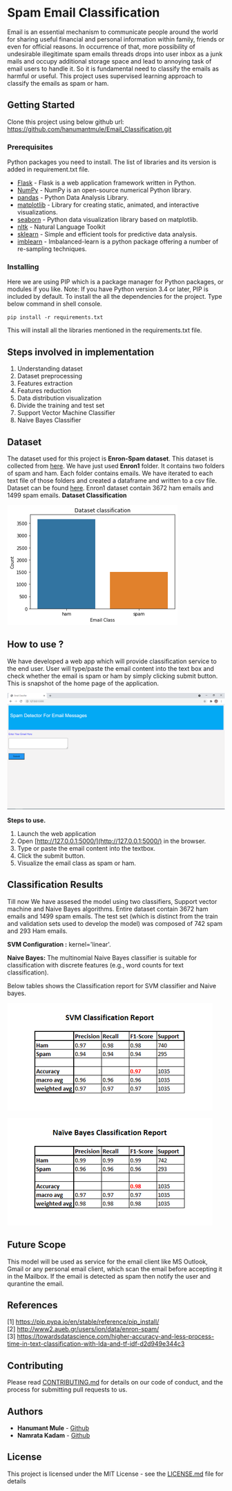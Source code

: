 # Spam Email Classification
Email is an essential mechanism to communicate people around the world for sharing useful financial and personal information within family, friends or even for official reasons. In occurrence of that, more possibility of undesirable illegitimate spam emails threads drops into user inbox as a junk mails and occupy additional storage space and lead to annoying task of email users to handle it. So it is fundamental need to classify the emails as harmful or useful. This project uses supervised learning approach to  classify the emails as spam or ham.

## Getting Started
Clone this project using below github url: https://github.com/hanumantmule/Email_Classification.git

### Prerequisites

Python packages you need to install. The list of libraries and its version is added in requirement.txt file. 

* [Flask](https://flask.palletsprojects.com/en/2.0.x/) - Flask is a web application framework written in Python.
* [NumPy](https://pypi.org/project/numpy/) - NumPy is an open-source numerical Python library.
* [pandas](https://pandas.pydata.org/) - Python Data Analysis Library.
* [matplotlib](https://matplotlib.org/) - Library for creating static, animated, and interactive visualizations.
* [seaborn](https://seaborn.pydata.org/) - Python data visualization library based on matplotlib.
* [nltk](https://www.nltk.org/) - Natural Language Toolkit 
* [sklearn](https://scikit-learn.org/) - Simple and efficient tools for predictive data analysis.
* [imblearn](https://pypi.org/project/imblearn/) - Imbalanced-learn is a python package offering a number of re-sampling techniques.

### Installing
Here we are using PIP which is a package manager for Python packages, or modules if you like. 
Note: If you have Python version 3.4 or later, PIP is included by default.
To install the all the dependencies for the project. Type below command in shell console. 
```
pip install -r requirements.txt
```
This will install all the libraries mentioned in the requirements.txt file.

## Steps involved in implementation
1. Understanding dataset
2. Dataset preprocessing
3. Features extraction
4. Features reduction
5. Data distribution visualization
6. Divide the training and test set
7. Support Vector Machine Classifier
8. Naive Bayes Classifier

## Dataset

The dataset used for this project is **Enron-Spam dataset**. This dataset is collected from [here](http://www2.aueb.gr/users/ion/data/enron-spam/). We have just used **Enron1** folder. It contains two folders of spam and ham. Each folder contains emails. We have iterated to each text file of those folders and created a dataframe and written to a csv file.
Dataset can be found [here](https://github.com/hanumantmule/Email_Classification/blob/main/spam_ham_dataset.csv).
Enron1 dataset contain 3672 ham emails and 1499 spam emails.
**Dataset Classification**

![Dataset bar plot](https://github.com/hanumantmule/Email_Classification/blob/main/Screenshots/dataset%20classification%20bar%20plot.png?raw=true)


## How to use ?

We have developed a web app which will provide classification service to the end user. User will type/paste the email content into the text box and check whether the email is spam or ham by simply clicking submit button.
This is snapshot of the home page of the application.

![Home Page](https://github.com/hanumantmule/Email_Classification/blob/main/Screenshots//web%20app/home_page.png?raw=true)

**Steps to use.**

1. Launch the web application
3. Open [http://127.0.0.1:5000/](http://127.0.0.1:5000/) in the browser.
4. Type or paste the email content into the textbox.
5. Click the submit button. 
6. Visualize the email class as spam or ham.

## Classification Results

Till now We have assesed the model using two classifiers, Support vector machine and Naive Bayes algorithms.
Entire dataset contain 3672 ham emails and 1499 spam emails. 
The test set (which is distinct from the train and validation sets used to develop the model) was composed of 742 spam and 293 Ham emails.

**SVM Configuration :** kernel='linear'.

**Naive Bayes:** The multinomial Naive Bayes classifier is suitable for classification with discrete features (e.g., word counts for text classification).

Below tables shows the Classification report for SVM classifier and Naive bayes.

![SVM Result](https://github.com/hanumantmule/Email_Classification/blob/main/Screenshots/svm%20result.png?raw=true)

![Naive Bayes Result](https://github.com/hanumantmule/Email_Classification/blob/main/Screenshots/naive%20bayes%20result.png?raw=true)

## Future Scope
This model will be used as service for the email client like MS Outlook, Gmail or any personal email client, which scan the email before accepting it in the Mailbox. If the email is detected as spam then notify the user and qurantine the email. 


## References
[1] https://pip.pypa.io/en/stable/reference/pip_install/  
[2] http://www2.aueb.gr/users/ion/data/enron-spam/  
[3] https://towardsdatascience.com/higher-accuracy-and-less-process-time-in-text-classification-with-lda-and-tf-idf-d2d949e344c3

## Contributing

Please read [CONTRIBUTING.md](https://github.com/hanumantmule/Email_Classification/blob/main/CONTRIBUTING.md) for details on our code of conduct, and the process for submitting pull requests to us.

## Authors

* **Hanumant Mule** - [Github](https://github.com/hanumantmule/)
* **Namrata Kadam** - [Github](https://github.com/NamrataKadam/)

## License

This project is licensed under the MIT License - see the [LICENSE.md](LICENSE.md) file for details

